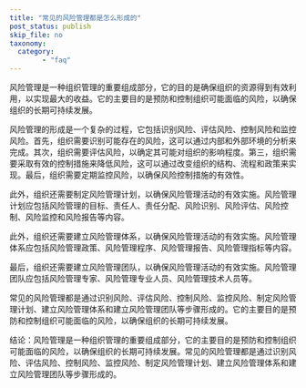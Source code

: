 ```yaml
---
title: "常见的风险管理都是怎么形成的"
post_status: publish
skip_file: no
taxonomy:
  category:
        - "faq"
---
```


风险管理是一种组织管理的重要组成部分，它的目的是确保组织的资源得到有效利用，以实现最大的收益。它的主要目的是预防和控制组织可能面临的风险，以确保组织的长期可持续发展。

风险管理的形成是一个复杂的过程，它包括识别风险、评估风险、控制风险和监控风险。首先，组织需要识别可能存在的风险，这可以通过内部和外部环境的分析来完成。其次，组织需要评估风险，以确定其可能对组织的影响程度。第三，组织需要采取有效的控制措施来降低风险，这可以通过改变组织的结构、流程和政策来实现。最后，组织需要定期监控风险，以确保风险控制措施的有效性。

此外，组织还需要制定风险管理计划，以确保风险管理活动的有效实施。风险管理计划应包括风险管理的目标、责任人、责任分配、风险识别、风险评估、风险控制、风险监控和风险报告等内容。

此外，组织还需要建立风险管理体系，以确保风险管理活动的有效实施。风险管理体系应包括风险管理政策、风险管理程序、风险管理报告、风险管理指标等内容。

最后，组织还需要建立风险管理团队，以确保风险管理活动的有效实施。风险管理团队应包括风险管理专家、风险管理专业人员、风险管理技术人员等。

常见的风险管理都是通过识别风险、评估风险、控制风险、监控风险、制定风险管理计划、建立风险管理体系和建立风险管理团队等步骤形成的。它的主要目的是预防和控制组织可能面临的风险，以确保组织的长期可持续发展。

结论：风险管理是一种组织管理的重要组成部分，它的主要目的是预防和控制组织可能面临的风险，以确保组织的长期可持续发展。常见的风险管理都是通过识别风险、评估风险、控制风险、监控风险、制定风险管理计划、建立风险管理体系和建立风险管理团队等步骤形成的。
